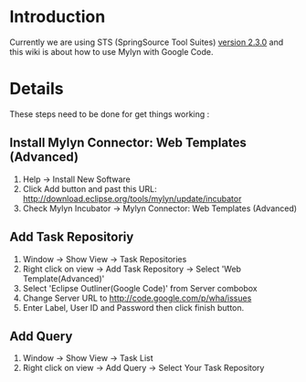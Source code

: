 # Introduction #

Currently we are using STS (SpringSource Tool Suites) [version 2.3.0](http://www.springsource.com/products/sts) and this wiki is about how to use Mylyn with Google Code.


# Details #

These steps need to be done for get things working :

## Install Mylyn Connector: Web Templates (Advanced) ##

  1. Help -> Install New Software
  1. Click Add button and past this URL: http://download.eclipse.org/tools/mylyn/update/incubator
  1. Check Mylyn Incubator -> Mylyn Connector: Web Templates (Advanced)

## Add Task Repositoriy ##

  1. Window -> Show View -> Task Repositories
  1. Right click on view -> Add Task Repository -> Select 'Web Template(Advanced)'
  1. Select 'Eclipse Outliner(Google Code)' from Server combobox
  1. Change Server URL to http://code.google.com/p/wha/issues
  1. Enter Label, User ID and Password then click finish button.

## Add Query ##

  1. Window -> Show View -> Task List
  1. Right click on view -> Add Query -> Select Your Task Repository